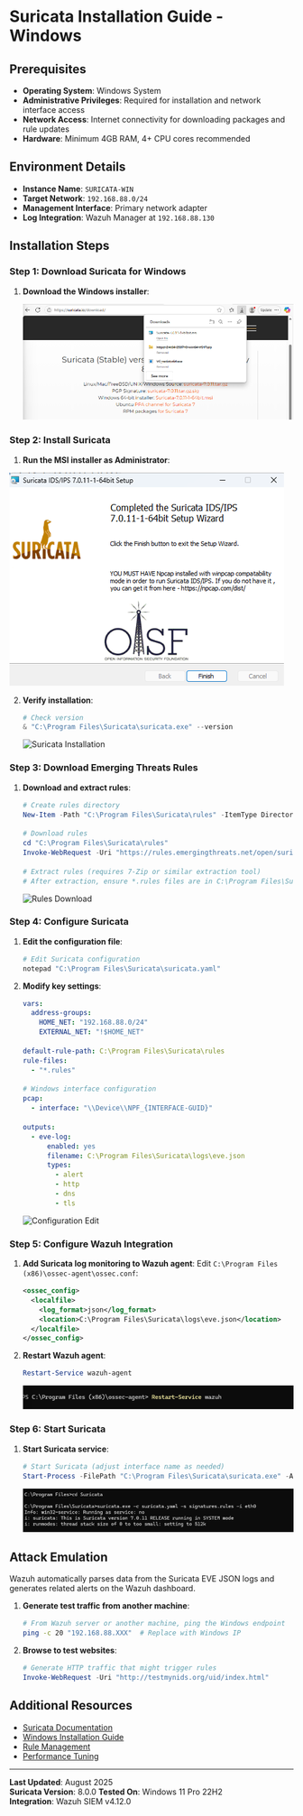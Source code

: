 # Suricata Installation Guide - Windows  

## Prerequisites

- **Operating System**: Windows System
- **Administrative Privileges**: Required for installation and network interface access
- **Network Access**: Internet connectivity for downloading packages and rule updates
- **Hardware**: Minimum 4GB RAM, 4+ CPU cores recommended

## Environment Details

- **Instance Name**: `SURICATA-WIN`
- **Target Network**: `192.168.88.0/24`
- **Management Interface**: Primary network adapter
- **Log Integration**: Wazuh Manager at `192.168.88.130`

## Installation Steps

### Step 1: Download Suricata for Windows

1. **Download the Windows installer**:


   ![Suricata Download](screenshots/01-suricata-download.png)

### Step 2: Install Suricata

1. **Run the MSI installer as Administrator**:

![Suricata Download](screenshots/02-suricata-exe.png)

2. **Verify installation**:
   ```powershell
   # Check version
   & "C:\Program Files\Suricata\suricata.exe" --version
   ```

   ![Suricata Installation](screenshots/02-suricata-installation.png)

### Step 3: Download Emerging Threats Rules

1. **Download and extract rules**:
   ```powershell
   # Create rules directory
   New-Item -Path "C:\Program Files\Suricata\rules" -ItemType Directory -Force
   
   # Download rules
   cd "C:\Program Files\Suricata\rules"
   Invoke-WebRequest -Uri "https://rules.emergingthreats.net/open/suricata-6.0.8/emerging.rules.tar.gz" -OutFile "emerging.rules.tar.gz"
   
   # Extract rules (requires 7-Zip or similar extraction tool)
   # After extraction, ensure *.rules files are in C:\Program Files\Suricata\rules\
   ```

   ![Rules Download](screenshots/03-rules-download.png)

### Step 4: Configure Suricata

1. **Edit the configuration file**:
   ```powershell
   # Edit Suricata configuration
   notepad "C:\Program Files\Suricata\suricata.yaml"
   ```

2. **Modify key settings**:
   ```yaml
   vars:
     address-groups:
       HOME_NET: "192.168.88.0/24"
       EXTERNAL_NET: "!$HOME_NET"

   default-rule-path: C:\Program Files\Suricata\rules
   rule-files:
     - "*.rules"

   # Windows interface configuration
   pcap:
     - interface: "\\Device\\NPF_{INTERFACE-GUID}"
   
   outputs:
     - eve-log:
         enabled: yes
         filename: C:\Program Files\Suricata\logs\eve.json
         types:
           - alert
           - http
           - dns
           - tls
   ```

   ![Configuration Edit](screenshots/04-config-edit.png)

### Step 5: Configure Wazuh Integration

1. **Add Suricata log monitoring to Wazuh agent**:
   Edit `C:\Program Files (x86)\ossec-agent\ossec.conf`:
   
   ```xml
   <ossec_config>
     <localfile>
       <log_format>json</log_format>
       <location>C:\Program Files\Suricata\logs\eve.json</location>
     </localfile>
   </ossec_config>
   ```

2. **Restart Wazuh agent**:
   ```powershell
   Restart-Service wazuh-agent
   ```

   ![Wazuh Integration](screenshots/05-wazuh-integration.png)

### Step 6: Start Suricata

1. **Start Suricata service**:
   ```powershell
   # Start Suricata (adjust interface name as needed)
   Start-Process -FilePath "C:\Program Files\Suricata\suricata.exe" -ArgumentList "-c","C:\Program Files\Suricata\suricata.yaml","-i","Ethernet" -WindowStyle Hidden
   ```

   ![Start Suricata](screenshots/06-start-suricata.png)

## Attack Emulation

Wazuh automatically parses data from the Suricata EVE JSON logs and generates related alerts on the Wazuh dashboard.

1. **Generate test traffic from another machine**:
   ```bash
   # From Wazuh server or another machine, ping the Windows endpoint
   ping -c 20 "192.168.88.XXX"  # Replace with Windows IP
   ```

2. **Browse to test websites**:
   ```powershell
   # Generate HTTP traffic that might trigger rules
   Invoke-WebRequest -Uri "http://testmynids.org/uid/index.html"
   ```



## Additional Resources

- [Suricata Documentation](https://docs.suricata.io/)
- [Windows Installation Guide](https://docs.suricata.io/en/latest/install.html#windows)
- [Rule Management](https://docs.suricata.io/en/latest/rules/index.html)
- [Performance Tuning](https://docs.suricata.io/en/latest/performance/index.html)

---

**Last Updated**: August 2025  
**Suricata Version**: 8.0.0 
**Tested On**: Windows 11 Pro 22H2  
**Integration**: Wazuh SIEM v4.12.0